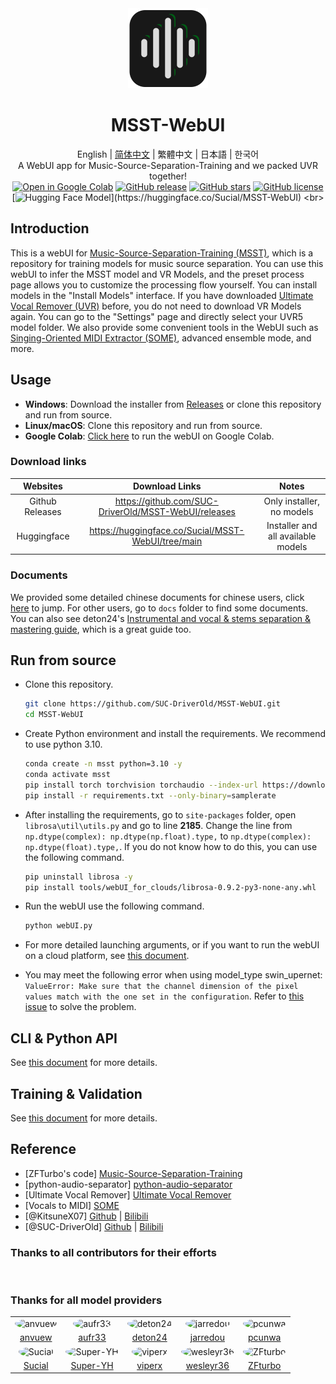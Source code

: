<div align="center"><img src="docs/logo.png" alt="logo" width="128" height="128"></div>
<h1 align="center">MSST-WebUI</h1>
<div align="center">

English | [简体中文](docs/README_zh.md) | 繁體中文 | 日本語 | 한국어<br>
A WebUI app for Music-Source-Separation-Training and we packed UVR together!<br>
[![Open in Google Colab](https://colab.research.google.com/assets/colab-badge.svg)](https://colab.research.google.com/github/SUC-DriverOld/MSST-WebUI/blob/main/webUI_for_colab.ipynb)
[![GitHub release](https://img.shields.io/github/v/release/SUC-DriverOld/MSST-WebUI?label=Version)](https://github.com/SUC-DriverOld/MSST-WebUI/releases/latest)
[![GitHub stars](https://img.shields.io/github/stars/SUC-DriverOld/MSST-WebUI?label=Stars&color=blue&style=flat)](https://github.com/SUC-DriverOld/MSST-WebUI/stargazers)
[![GitHub license](https://img.shields.io/github/license/SUC-DriverOld/MSST-WebUI?label=License)](https://github.com/SUC-DriverOld/MSST-WebUI/blob/main/LICENSE)
[![Hugging Face Model](https://img.shields.io/badge/Hugging%20Face-Models-blue?)](https://huggingface.co/Sucial/MSST-WebUI)
<br>

</div>

## Introduction

This is a webUI for [Music-Source-Separation-Training (MSST)](https://github.com/ZFTurbo/Music-Source-Separation-Training), which is a repository for training models for music source separation. You can use this webUI to infer the MSST model and VR Models, and the preset process page allows you to customize the processing flow yourself. You can install models in the "Install Models" interface. If you have downloaded [Ultimate Vocal Remover (UVR)](https://github.com/Anjok07/ultimatevocalremovergui) before, you do not need to download VR Models again. You can go to the "Settings" page and directly select your UVR5 model folder. We also provide some convenient tools in the WebUI such as [Singing-Oriented MIDI Extractor (SOME)](https://github.com/openvpi/SOME/), advanced ensemble mode, and more.

## Usage

- **Windows**: Download the installer from [Releases](https://github.com/SUC-DriverOld/MSST-WebUI/releases) or clone this repository and run from source.<br>
- **Linux/macOS**: Clone this repository and run from source.<br>
- **Google Colab**: [Click here](https://colab.research.google.com/github/SUC-DriverOld/MSST-WebUI/blob/main/webUI_for_colab.ipynb) to run the webUI on Google Colab.

### Download links

|    Websites     | Download Links                                       | Notes                              |
|:---------------:|:----------------------------------------------------:|:----------------------------------:|
| Github Releases | https://github.com/SUC-DriverOld/MSST-WebUI/releases |      Only installer, no models     |
|   Huggingface   |  https://huggingface.co/Sucial/MSST-WebUI/tree/main  | Installer and all available models |

### Documents

We provided some detailed chinese documents for chinese users, click [here](https://r1kc63iz15l.feishu.cn/wiki/JSp3wk7zuinvIXkIqSUcCXY1nKc) to jump. For other users, go to `docs` folder to find some documents. You can also see deton24's [Instrumental and vocal & stems separation & mastering guide](https://docs.google.com/document/d/17fjNvJzj8ZGSer7c7OFe_CNfUKbAxEh_OBv94ZdRG5c), which is a great guide too.

## Run from source

- Clone this repository.

  ```bash
  git clone https://github.com/SUC-DriverOld/MSST-WebUI.git
  cd MSST-WebUI
  ```

- Create Python environment and install the requirements. We recommend to use python 3.10.

  ```bash
  conda create -n msst python=3.10 -y
  conda activate msst
  pip install torch torchvision torchaudio --index-url https://download.pytorch.org/whl/cu121
  pip install -r requirements.txt --only-binary=samplerate
  ```

- After installing the requirements, go to `site-packages` folder, open `librosa\util\utils.py` and go to line **2185**. Change the line from `np.dtype(complex): np.dtype(np.float).type,` to `np.dtype(complex): np.dtype(float).type,`. If you do not know how to do this, you can use the following command.

  ```bash
  pip uninstall librosa -y
  pip install tools/webUI_for_clouds/librosa-0.9.2-py3-none-any.whl
  ```

- Run the webUI use the following command.

  ```bash
  python webUI.py
  ```

- For more detailed launching arguments, or if you want to run the webUI on a cloud platform, see [this document](docs/webui.md).

- You may meet the following error when using model_type swin_upernet: `ValueError: Make sure that the channel dimension of the pixel values match with the one set in the configuration`. Refer to [this issue](https://github.com/SUC-DriverOld/MSST-WebUI/issues/24) to solve the problem.

## CLI & Python API

See [this document](docs/inference.md) for more details.

## Training & Validation

See [this document](docs/training.md) for more details.

## Reference

- [ZFTurbo's code] [Music-Source-Separation-Training](https://github.com/ZFTurbo/Music-Source-Separation-Training)<br>
- [python-audio-separator] [python-audio-separator](https://github.com/nomadkaraoke/python-audio-separator)<br>
- [Ultimate Vocal Remover] [Ultimate Vocal Remover](https://github.com/Anjok07/ultimatevocalremovergui)<br>
- [Vocals to MIDI] [SOME](https://github.com/openvpi/SOME/)<br>
- [@KitsuneX07] [Github](https://github.com/KitsuneX07) | [Bilibili](https://space.bilibili.com/403335715)<br>
- [@SUC-DriverOld] [Github](https://github.com/SUC-DriverOld) | [Bilibili](https://space.bilibili.com/445022409)

### Thanks to all contributors for their efforts

<a href="https://github.com/SUC-DriverOld/MSST-WebUI/graphs/contributors" target="_blank">
  <img src="https://contrib.rocks/image?repo=SUC-DriverOld/MSST-WebUI" alt=""/>
</a>

### Thanks for all model providers

<table>
  <tr>
    <td style="text-align: center;"><img src="https://github.com/anvuew.png" style="width: 60px; height: 60px; border-radius: 50%;" alt="anvuew"></td>
    <td style="text-align: center;"><img src="https://github.com/aufr33.png" style="width: 60px; height: 60px; border-radius: 50%;" alt="aufr33"></td>
    <td style="text-align: center;"><img src="https://github.com/deton24.png" style="width: 60px; height: 60px; border-radius: 50%;" alt="deton24"></td>
    <td style="text-align: center;"><img src="https://github.com/jarredou.png" style="width: 60px; height: 60px; border-radius: 50%;" alt="jarredou"></td>
    <td style="text-align: center;"><img src="https://github.com/pcunwa.png" style="width: 60px; height: 60px; border-radius: 50%;" alt="pcunwa"></td>
  </tr>
  <tr>
    <td style="text-align: center;"><a href="https://github.com/anvuew">anvuew</a></td>
    <td style="text-align: center;"><a href="https://github.com/aufr33">aufr33</a></td>
    <td style="text-align: center;"><a href="https://github.com/deton24">deton24</a></td>
    <td style="text-align: center;"><a href="https://github.com/jarredou">jarredou</a></td>
    <td style="text-align: center;"><a href="https://github.com/pcunwa">pcunwa</a></td>
  </tr>
  <tr>
    <td style="text-align: center;"><img src="https://github.com/SUC-DriverOld.png" style="width: 60px; height: 60px; border-radius: 50%;" alt="Sucial"></td>
    <td style="text-align: center;"><img src="https://github.com/Super-YH.png" style="width: 60px; height: 60px; border-radius: 50%;" alt="Super-YH"></td>
    <td style="text-align: center;"><img src="https://github.com/playdasegunda.png" style="width: 60px; height: 60px; border-radius: 50%;" alt="viperx"></td>
    <td style="text-align: center;"><img src="https://github.com/wesleyr36.png" style="width: 60px; height: 60px; border-radius: 50%;" alt="wesleyr36"></td>
    <td style="text-align: center;"><img src="https://github.com/ZFTurbo.png" style="width: 60px; height: 60px; border-radius: 50%;" alt="ZFturbo"></td>
  </tr>
  <tr>
    <td style="text-align: center;"><a href="https://github.com/SUC-DriverOld">Sucial</a></td>
    <td style="text-align: center;"><a href="https://github.com/Super-YH">Super-YH</a></td>
    <td style="text-align: center;"><a href="https://github.com/playdasegunda">viperx</a></td>
    <td style="text-align: center;"><a href="https://github.com/wesleyr36">wesleyr36</a></td>
    <td style="text-align: center;"><a href="https://github.com/ZFTurbo">ZFturbo</a></td>
  </tr>
</table>
